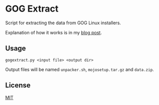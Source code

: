 # GOG Extract

Script for extracting the data from GOG Linux installers.

Explanation of how it works is in my [blog post].

## Usage

`gogextract.py <input file> <output dir>`

Output files will be named `unpacker.sh`, `mojosetup.tar.gz` and `data.zip`.

## License

[MIT](LICENSE)

[blog post]: https://yepoleb.github.io/blog/2016/10/09/how-the-gog-linux-installers-work/

